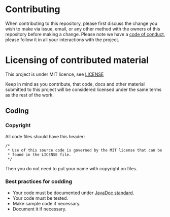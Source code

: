 # Contributing 
When contributing to this repository, please first discuss the change you wish to make via issue, 
email, or any other method with the owners of this repository before making a change.
Please note we have a [code of conduct](https://github.com/anastaciocintra/escpos-coffee/blob/master/CODE_OF_CONDUCT.md), 
please follow it in all your interactions with the project.


# Licensing of contributed material
This project is under MIT licence, see [LICENSE](https://github.com/anastaciocintra/escpos-coffee/blob/master/LICENSE) 

Keep in mind as you contribute, that code, docs and other material submitted to this project will be considered licensed 
under the same terms as the rest of the work.

## Coding

### Copyright
All code files should have this header:
```
/*
 * Use of this source code is governed by the MIT license that can be
 * found in the LICENSE file.
 */

```
Then you do not need to put your name with copyright on files.

### Best practices for codding
- Your code must be documented under [JavaDoc standard](https://docs.oracle.com/javase/8/docs/technotes/tools/windows/javadoc.html).
- Your code must be tested.
- Make sample code if necessary.
- Document it if necessary.

